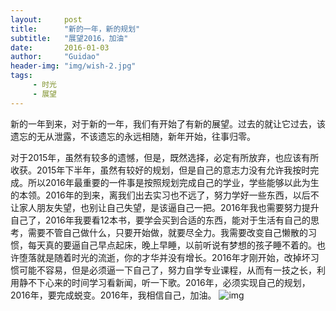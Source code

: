```yaml
---
layout:		post
title:		"新的一年，新的规划"
subtitle:	"展望2016，加油"
date:		2016-01-03
author:		"Guidao"
header-img:	"img/wish-2.jpg"
tags:
     - 时光
     - 展望
---
```


新的一年到来，对于新的一年，我们有开始了有新的展望。过去的就让它过去，该遗忘的无从泄露，不该遗忘的永远相随，新年开始，往事归零。

对于2015年，虽然有较多的遗憾，但是，既然选择，必定有所放弃，也应该有所收获。2015年下半年，虽然有较好的规划，但是自己的意志力没有允许我按时完成。所以2016年最重要的一件事是按照规划完成自己的学业，学些能够以此为生的本领。2016年的到来，离我们出去实习也不远了，努力学好一些东西，以后不让家人朋友失望，也别让自己失望，是该逼自己一把。2016年我也需要努力提升自己了，2016年我要看12本书，要学会买到合适的东西，能对于生活有自己的思考，需要不管自己做什么，只要开始做，就要尽全力。我需要改变自己懒散的习惯，每天真的要逼自己早点起床，晚上早睡，以前听说有梦想的孩子睡不着的。也许堕落就是随着时光的流逝，你的才华并没有增长。2016年才刚开始，改掉坏习惯可能不容易，但是必须逼一下自己了，努力自学专业课程，从而有一技之长，利用静不下心来的时间学习看新闻，听一下歌。2016年，必须实现自己的规划，2016年，要完成蜕变。2016年，我相信自己，加油。
![img](/img/wish-1.png)
